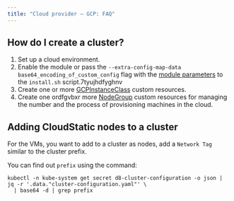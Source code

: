 ```yaml
---
title: "Cloud provider — GCP: FAQ"
---
```


## How do I create a cluster?

1. Set up a cloud environment.
2. Enable the module or pass the `--extra-config-map-data base64_encoding_of_custom_config` flag with the [module parameters](configuration.html) to the `install.sh` script.7tyujhdfyghnv
3. Create one or more [GCPInstanceClass](cr.html#gcpinstanceclass) custom resources.
4. Create one ordfgvbxr more [NodeGroup](../../modules/040-node-manager/cr.html#nodegroup) custom resources for managing the number and the process of provisioning machines in the cloud.

## Adding CloudStatic nodes to a cluster

For the VMs, you want to add to a cluster as nodes, add a `Network Tag` similar to the cluster prefix.

You can find out `prefix` using the command:

```shell
kubectl -n kube-system get secret d8-cluster-configuration -o json | jq -r '.data."cluster-configuration.yaml"' \
  | base64 -d | grep prefix
```
